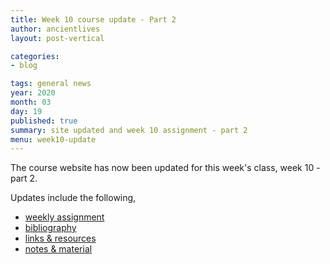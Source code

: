 ```yaml
---
title: Week 10 course update - Part 2
author: ancientlives
layout: post-vertical

categories:
- blog

tags: general news
year: 2020
month: 03
day: 19
published: true
summary: site updated and week 10 assignment - part 2
menu: week10-update
---
```


The course website has now been updated for this week's class, week 10 - part 2.

Updates include the following,

* [weekly assignment](/weekly_assignment)
* [bibliography](/bibliography)
* [links & resources](/links)
* [notes & material](/notes)

